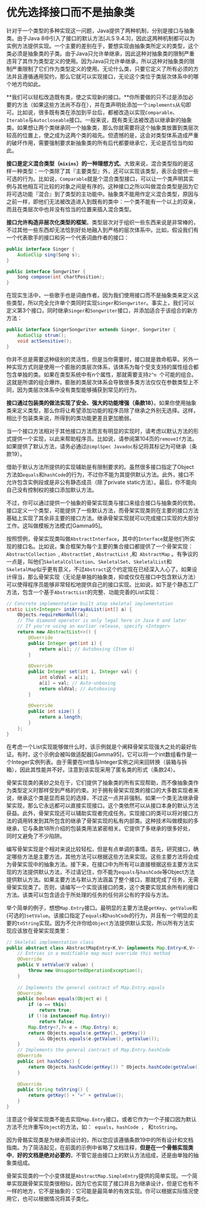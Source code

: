 # 优先选择接口而不是抽象类

针对于一个类型的多种实现这一问题，Java提供了两种机制，分别是接口与抽象类。由于Java 8中引入了接口的默认方法[JLS 9.4.3]，因此这两种机制都可以为实例方法提供实现。一个主要的差别在于，要想实现由抽象类所定义的类型，这个类必须是抽象类的子类。由于Java只允许单继承，因此这种对抽象类的限制严重违背了其作为类型定义的使用。因为Java只允许单继承，所以这种对抽象类的限制严重限制了它们作为类型定义的使用。无论什么类，只要它定义了所有必须的方法并且遵循通用契约，那么它就可以实现接口，无论这个类位于类层次体系中的哪个地方均如此。

**我们可以轻松改造既有类，使之实现新的接口。**你所要做的只不过是添加必要的方法（如果这些方法尚不存在），并在类声明处添加一个`implements`从句即可。比如说，很多既有类在添加到平台后，都被改造以实现`Comparable`、`Iterable`与`Autocloseable`接口。一般来说，既有类无法被改造以继承新的抽象类。如果想让两个类继承同一个抽象类，那么你就需要将这个抽象类放置到类层次较高的位置上，使之成为这两个类的祖先。但遗憾的是，这会对类型体系造成严重的破坏作用，需要强制要求新抽象类的所有后代都要继承它，无论是否恰当均如此。

**接口是定义混合类型（`mixins`）的一种理想方式**。大致来说，混合类型指的是这样一种类型：一个类除了其『主要类型』外，还可以实现该类型，表示会提供一些可选的行为。比如说，`Comparable`就是个混合类型接口，可以让一个类声明其实例与其他相互可比较的对象之间是有序的。这种接口之所以叫做混合类型是因为它将可选功能『混合』到了类型的主功能中。抽象类不能用作定义混合类型，原因与之前一样，即他们无法被改造进入到既有的类中：一个类不能有一个以上的双亲，而且在类层次中也并没有恰当的位置来插入混合类型。

**接口允许构造非层次化类型的框架**。类型层次对于组织一些东西来说是非常棒的，不过其他一些东西却无法恰到好处地融入到严格的层次体系中。比如，假设我们有一个代表歌手的接口和另一个代表词曲作者的接口：

```java
public interface Singer {
	AudioClip sing(Song s);
}

public interface Songwriter {
	Song compose(int chartPosition);
}
```

在现实生活中，一些歌手也是词曲作者。因为我们使用接口而不是抽象类来定义这些类型，所以完全允许单个类同时实现`Singer`和`Songwriter`。事实上，我们可以定义第3个接口，同时继承`Singer`和`Songwriter`接口，并添加适合于该组合的新⽅方法：

```java
public interface SingerSongwriter extends Singer, Songwriter {
    AudioClip strum();
    void actSensitive();
}
```

你并不总是需要这种级别的灵活性，但是当你需要时，接口就是救命稻草。另外一种实现方式则是使用一个膨胀的类层次体系，该体系为每个受⽀支持的属性组合都包含单独的类。如果在类型系统中有n个属性，那就需要支持`2^n `个可能的组合。这就是所谓的组合爆炸。膨胀的类层次体系会导致很多类方法仅仅在参数类型上不同，因为类层次体系中没有类型能够捕获到常见的行为。

**接口通过包装类的做法实现了安全、强大的功能增强（条款18）**。如果你使用抽象类来定义类型，那么你将让希望添加功能的程序员除了继承之外别无选择。这样，相比于包装类来说，所得到的类功能更差且更加脆弱。

当一个接口方法相对于其他接口方法而言有明显的实现时，请考虑以默认方法的形式提供一个实现，以此来帮助程序员。比如说，请参阅第104页的`removeIf`方法。如果提供了默认方法，请务必通过`@implSpec Javadoc`标记将其标记为可继承（条款19）。

借助于默认方法所提供的实现辅助是有限制要求的。虽然很多接口指定了Object方法如`equals`和`hashCode`的行为，不过你不能为其提供默认方法。此外，接口不允许包含实例段或是非公有静态成员（除了private static方法）。最后，你不能向自己没有控制权的接口添加默认方法。

不过，你可以通过提供一个抽象的骨架实现类与接口来组合接口与抽象类的优势。接口定义一个类型，可能提供了一些默认方法，而骨架实现类则在主要的接口方法基础上实现了其余非主要的接口方法。继承骨架实现就可以完成接口实现的大部分工作。这叫做模板方法模式[Gamma95]。

按照惯例，骨架实现类叫做`AbstractInterface`，其中的`Interface`就是他们所实现的接口名。比如说，集合框架为每个主要的集合接口都提供了一个骨架实现：`AbstractCollection `, `AbstractSet` ,  `AbstractList` ,和` AbstractMap` 。有争议的一点是，叫他们`SkeletalCollection`、`SkeletalSet`、`SkeletalList`和`SkeletalMap`似乎更有意义，不过`Abstract`这个约定现在已经深入人心了。如果设计得当，那么骨架实现（无论是单独的抽象类，抑或仅仅在接口中包含默认方法）可以使得程序员能够非常轻松地提供自己的接口实现。比如说，如下是个静态工厂方法，包含一个基于`AbstractList`的完整、功能完善的List实现：

```java
// Concrete implementation built atop skeletal implementation
static List<Integer> intArrayAsList(int[] a) {
    Objects.requireNonNull(a);
    // The diamond operator is only legal here in Java 9 and later
    // If you're using an earlier release, specify <Integer>
    return new AbstractList<>() {
        @Override
        public Integer get(int i) {
        	return a[i]; // Autoboxing (Item 6)
        }
        
        @Override
        public Integer set(int i, Integer val) {
            int oldVal = a[i];
            a[i] = val; // Auto-unboxing
            return oldVal; // Autoboxing
        }
        
        @Override
        public int size() {
        	return a.length;
        }
    };
}
```

在考虑一个List实现能够做什么时，该示例就是个阐释骨架实现强大之处的最好佐证。有时，这个示例会被叫做适配器[Gamma95]，它可以将一个int数组看作是一个Integer实例列表。由于需要在int值与Integer实例之间来回转换（装箱与拆箱），因此其性能并不好。注意到该实现采用了匿名类的形式（条款24）。

骨架实现类的美妙之处在于，它们提供了抽象类的所有实现帮助，而不像抽象类作为类型定义时那样受到严格的约束。对于拥有骨架实现类的接口的大多数实现者来说，继承这个类是显而易见的选择，不过这一点并非强制。如果一个类无法继承骨架实现，那么它永远都可以直接实现接口。这个类依然可以从接口本身的默认方法获益。此外，骨架实现还可以辅助实现者完成任务。实现接口的类可以将对接口方法的调用转发到其所包含的继承了骨架实现的私有内部类。这种技术叫做模拟的多继承，它与条款18所介绍的包装类用法紧密相关。它提供了多继承的很多好处，同时又避免了不少陷阱。

编写骨架实现是个相对来说比较轻松，但是有点单调的事情。首先，研究接口，确定哪些方法是主要方法，其他方法可以根据这些方法来实现。这些主要方法将会成为骨架实现中的抽象方法。接下来，在接口中为所有可以直接根据这些主要方法实现的方法提供默认方法，不过请记住，你不能为`equals`与`hashCode`等Object方法提供默认方法。如果主要方法与默认方法涵盖了整个接口，那就完成了任务，无需骨架实现类了。否则，请编写一个实现该接口的类，这个类要实现其余所有的接口方法。该类可以包含适合于所处理的任务的任何非公有的字段与方法。

举个简单的例子，想想`Map.Entry`接口。最明显的主要方法是`getKey`、`getValue`和(可选的)`setValue`。该接口指定了`equals`和`hashCode`的行为，并且有一个明显的主要的`toString`实现。因为不允许你给`Object`方法提供默认实现，所以所有方法实现应该放在骨架实现类里：

```java
// Skeletal implementation class
public abstract class AbstractMapEntry<K,V> implements Map.Entry<K,V> {
	// Entries in a modifiable map must override this method
	@Override
    public V setValue(V value) {
		throw new UnsupportedOperationException();
	}
    
    // Implements the general contract of Map.Entry.equals
    @Override
    public boolean equals(Object o) {
        if (o == this)
            return true;
        if (!(o instanceof Map.Entry))
            return false;
        Map.Entry<?,?> e = (Map.Entry) o;
        return Objects.equals(e.getKey(), getKey()) 
            && Objects.equals(e.getValue(), getValue());
    }
    // Implements the general contract of Map.Entry.hashCode
    @Override
    public int hashCode() {
    	return Objects.hashCode(getKey()) ^ Objects.hashCode(getValue());
    }
    
    @Override
    public String toString() {
    	return getKey() + "=" + getValue();
    }
}
```

注意这个骨架实现类不能去实现`Map.Entry`接口，或者它作为一个子接口因为默认方法不允许重写`Object`的方法，如：` equals`，`hashCode `， 和` toString `。

因为骨骼实现类是为继承而设计的，所以您应该遵循条款19中的所有设计和文档指南。为了简洁起见，在前面的示例中省略了文档注释，**但是在一个骨骼实现类中**，**好的文档是绝对必要的**，不管它是由接口上的默认方法组成，还是由单独的抽象类组成。

骨架实现类的一个小变体就是` AbstractMap.SimpleEntry `提供的简单实现。一个简单实现跟骨架实现类很相似，因为它也实现了接口并且为继承设计，但是它也有不一样的地方，它不是抽象的：它可能是最简单的有效实现。你可以根据实际情况使用它，也可以根据情况将其子类化。
